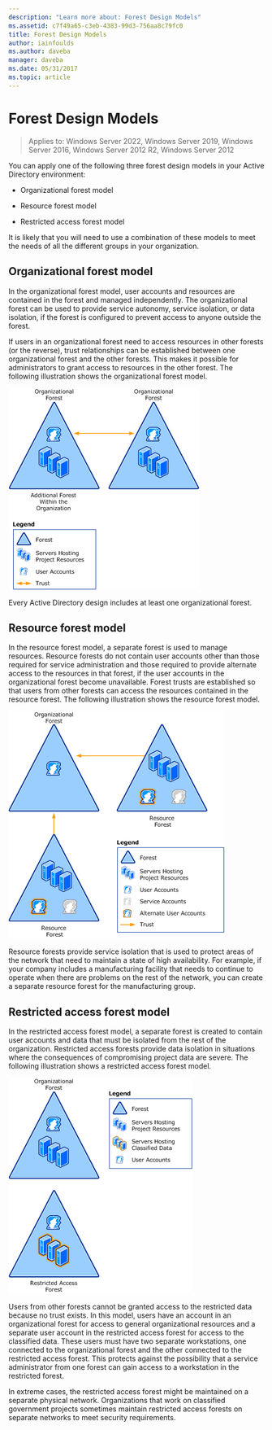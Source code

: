 ```yaml
---
description: "Learn more about: Forest Design Models"
ms.assetid: c7f49a65-c3eb-4383-99d3-756aa8c79fc0
title: Forest Design Models
author: iainfoulds
ms.author: daveba
manager: daveba
ms.date: 05/31/2017
ms.topic: article
---
```


# Forest Design Models

>Applies to: Windows Server 2022, Windows Server 2019, Windows Server 2016, Windows Server 2012 R2, Windows Server 2012

You can apply one of the following three forest design models in your Active Directory environment:

-   Organizational forest model

-   Resource forest model

-   Restricted access forest model

It is likely that you will need to use a combination of these models to meet the needs of all the different groups in your organization.

## Organizational forest model
In the organizational forest model, user accounts and resources are contained in the forest and managed independently. The organizational forest can be used to provide service autonomy, service isolation, or data isolation, if the forest is configured to prevent access to anyone outside the forest.

If users in an organizational forest need to access resources in other forests (or the reverse), trust relationships can be established between one organizational forest and the other forests. This makes it possible for administrators to grant access to resources in the other forest. The following illustration shows the organizational forest model.

![Illustration that shows the organizational forest model.](media/Forest-Design-Models/b1ddb47e-78a5-49c7-bb21-d7421b7b84b8.gif)

Every Active Directory design includes at least one organizational forest.

## Resource forest model
In the resource forest model, a separate forest is used to manage resources. Resource forests do not contain user accounts other than those required for service administration and those required to provide alternate access to the resources in that forest, if the user accounts in the organizational forest become unavailable. Forest trusts are established so that users from other forests can access the resources contained in the resource forest. The following illustration shows the resource forest model.

![Illustration that shows the resource forest model.](media/Forest-Design-Models/c0b348a6-958c-4fc5-9035-e2d2a54d5573.gif)

Resource forests provide service isolation that is used to protect areas of the network that need to maintain a state of high availability. For example, if your company includes a manufacturing facility that needs to continue to operate when there are problems on the rest of the network, you can create a separate resource forest for the manufacturing group.

## Restricted access forest model
In the restricted access forest model, a separate forest is created to contain user accounts and data that must be isolated from the rest of the organization. Restricted access forests provide data isolation in situations where the consequences of compromising project data are severe. The following illustration shows a restricted access forest model.

![forest design models](media/Forest-Design-Models/e49cfc8c-a58a-4386-93bd-d4a6ee00f89c.gif)

Users from other forests cannot be granted access to the restricted data because no trust exists. In this model, users have an account in an organizational forest for access to general organizational resources and a separate user account in the restricted access forest for access to the classified data. These users must have two separate workstations, one connected to the organizational forest and the other connected to the restricted access forest. This protects against the possibility that a service administrator from one forest can gain access to a workstation in the restricted forest.

In extreme cases, the restricted access forest might be maintained on a separate physical network. Organizations that work on classified government projects sometimes maintain restricted access forests on separate networks to meet security requirements.



